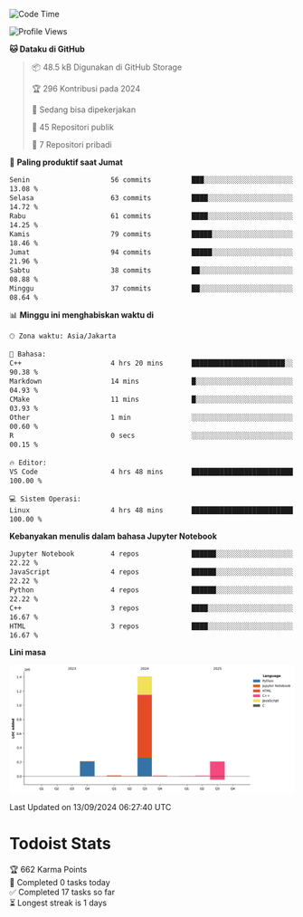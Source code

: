 <!--START_SECTION:waka-->
![Code Time](http://img.shields.io/badge/Code%20Time-34%20hrs%2058%20mins-blue)

![Profile Views](http://img.shields.io/badge/Profil%20dilihat-6-blue)

**🐱 Dataku di GitHub** 

> 📦 48.5 kB Digunakan di GitHub Storage 
 > 
> 🏆 296 Kontribusi pada 2024
 > 
> 💼 Sedang bisa dipekerjakan
 > 
> 📜 45 Repositori publik 
 > 
> 🔑 7 Repositori pribadi 
 > 
📅 **Paling produktif saat Jumat** 

```text
Senin                    56 commits          ███░░░░░░░░░░░░░░░░░░░░░░   13.08 % 
Selasa                   63 commits          ████░░░░░░░░░░░░░░░░░░░░░   14.72 % 
Rabu                     61 commits          ████░░░░░░░░░░░░░░░░░░░░░   14.25 % 
Kamis                    79 commits          █████░░░░░░░░░░░░░░░░░░░░   18.46 % 
Jumat                    94 commits          █████░░░░░░░░░░░░░░░░░░░░   21.96 % 
Sabtu                    38 commits          ██░░░░░░░░░░░░░░░░░░░░░░░   08.88 % 
Minggu                   37 commits          ██░░░░░░░░░░░░░░░░░░░░░░░   08.64 % 
```


📊 **Minggu ini menghabiskan waktu di** 

```text
🕑︎ Zona waktu: Asia/Jakarta

💬 Bahasa: 
C++                      4 hrs 20 mins       ███████████████████████░░   90.38 % 
Markdown                 14 mins             █░░░░░░░░░░░░░░░░░░░░░░░░   04.93 % 
CMake                    11 mins             █░░░░░░░░░░░░░░░░░░░░░░░░   03.93 % 
Other                    1 min               ░░░░░░░░░░░░░░░░░░░░░░░░░   00.60 % 
R                        0 secs              ░░░░░░░░░░░░░░░░░░░░░░░░░   00.15 % 

🔥 Editor: 
VS Code                  4 hrs 48 mins       █████████████████████████   100.00 % 

💻 Sistem Operasi: 
Linux                    4 hrs 48 mins       █████████████████████████   100.00 % 
```

**Kebanyakan menulis dalam bahasa Jupyter Notebook** 

```text
Jupyter Notebook         4 repos             ██████░░░░░░░░░░░░░░░░░░░   22.22 % 
JavaScript               4 repos             ██████░░░░░░░░░░░░░░░░░░░   22.22 % 
Python                   4 repos             ██████░░░░░░░░░░░░░░░░░░░   22.22 % 
C++                      3 repos             ████░░░░░░░░░░░░░░░░░░░░░   16.67 % 
HTML                     3 repos             ████░░░░░░░░░░░░░░░░░░░░░   16.67 % 
```



**Lini masa**

![Lines of Code chart](https://raw.githubusercontent.com/yusuf601/yusuf601/main/assets/bar_graph.png)


 Last Updated on 13/09/2024 06:27:40 UTC
<!--END_SECTION:waka-->
# Todoist Stats

<!-- TODO-IST:START -->
🏆  662 Karma Points           
🌸  Completed 0 tasks today           
✅  Completed 17 tasks so far           
⏳  Longest streak is 1 days
<!-- TODO-IST:END -->
